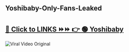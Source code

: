 
 ## Yoshibaby-Only-Fans-Leaked

# <h2><a href="https://clipsfans.com/Yoshibaby&ref=git">🔗 Click to LINKS ⏩⏩ 👉 🟢 Yoshibaby </a></h2>

<a href="https://clipsfans.com/Yoshibaby&ref=git" rel="nofollow" data-target="animated-image.originalLink"><img src="https://i.ibb.co.com/xMMVF88/686577567.gif" alt="Viral Video Original" style="max-width: 100%; display: inline-block;" data-target="animated-image.originalImage"></a>
